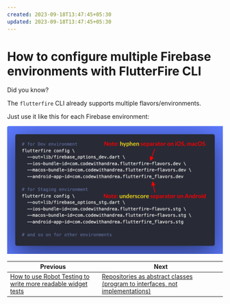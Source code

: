 ```yaml
---
created: 2023-09-18T13:47:45+05:30
updated: 2023-09-18T13:47:45+05:30
---
```

# How to configure multiple Firebase environments with FlutterFire CLI

Did you know?

The `flutterfire` CLI already supports multiple flavors/environments.

Just use it like this for each Firebase environment:

![](021_flutterfire_config.png)

 
| Previous | Next |
| -------- | ---- |
| [How to use Robot Testing to write more readable widget tests](../0019-how-to-use-robot-testing-to-write-more-readable-widget-tests/index.md) | [Repositories as abstract classes (program to interfaces, not implementations)](../0021-repositories-as-abstract-classes/index.md) |